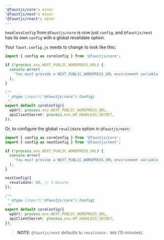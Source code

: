 ```yaml
---
'@faustjs/core': minor
'@faustjs/next': minor
'@faustjs/react': minor
---
```


`headlessConfig` from `@faustjs/core` is now just `config`, and `@faustjs/next` has its own `config` with a global revalidate option.

Your `faust.config.js` needs to change to look like this:

```ts
import { config as coreConfig } from '@faustjs/core';

if (!process.env.NEXT_PUBLIC_WORDPRESS_URL) {
  console.error(
    'You must provide a NEXT_PUBLIC_WORDPRESS_URL environment variable, did you forget to load your .env.local file?',
  );
}

/**
 * @type {import("@faustjs/core").Config}
 */
export default coreConfig({
  wpUrl: process.env.NEXT_PUBLIC_WORDPRESS_URL,
  apiClientSecret: process.env.WP_HEADLESS_SECRET,
});
```

Or, to configure the global `revalidate` option in `@faustjs/next`:


```ts
import { config as coreConfig } from '@faustjs/core';
import { config as nextConfig } from '@faustjs/next';

if (!process.env.NEXT_PUBLIC_WORDPRESS_URL) {
  console.error(
    'You must provide a NEXT_PUBLIC_WORDPRESS_URL environment variable, did you forget to load your .env.local file?',
  );
}

nextConfig({
  revalidate: 60, // 1 minute
});

/**
 * @type {import("@faustjs/core").Config}
 */
export default coreConfig({
  wpUrl: process.env.NEXT_PUBLIC_WORDPRESS_URL,
  apiClientSecret: process.env.WP_HEADLESS_SECRET,
});
```

> **NOTE**: `@faustjs/next` defaults to `revalidate: 900` (15 minutes).
